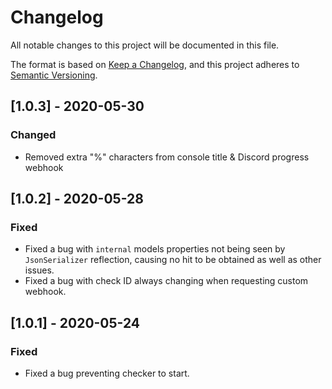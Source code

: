 # Changelog

All notable changes to this project will be documented in this file.

The format is based on [Keep a Changelog](https://keepachangelog.com/en/1.0.0/),
and this project adheres to [Semantic Versioning](https://semver.org/spec/v2.0.0.html).

## [1.0.3] - 2020-05-30

### Changed

- Removed extra "%" characters from console title & Discord progress webhook

## [1.0.2] - 2020-05-28

### Fixed

- Fixed a bug with `internal` models properties not being seen by `JsonSerializer` reflection, causing no hit to be obtained as well as other issues.
- Fixed a bug with check ID always changing when requesting custom webhook.

## [1.0.1] - 2020-05-24

### Fixed

- Fixed a bug preventing checker to start.